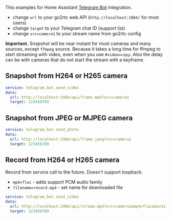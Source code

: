 This examples for Home Assistant [Telegram Bot](https://www.home-assistant.io/integrations/telegram_bot/) integration.

- change `url` to your go2rtc web API (`http://localhost:1984/` for most users)
- change `target` to your Telegram chat ID (support list)
- change `src=camera1` to your stream name from go2rtc config

**Important.** Snapshot will be near instant for most cameras and many sources, except `ffmpeg` source. Because it takes a long time for ffmpeg to start streaming with video, even when you use `#video=copy`. Also the delay can be with cameras that do not start the stream with a keyframe.

## Snapshot from H264 or H265 camera

```yaml
service: telegram_bot.send_video
data:
  url: http://localhost:1984/api/frame.mp4?src=camera1
  target: 123456789
```

## Snapshot from JPEG or MJPEG camera

```yaml
service: telegram_bot.send_photo
data:
  url: http://localhost:1984/api/frame.jpeg?src=camera1
  target: 123456789
```

## Record from H264 or H265 camera

Record from service call to the future. Doesn't support loopback.

- `mp4=flac` - adds support PCM audio family
- `filename=record.mp4` - set name for downloaded file

```yaml
service: telegram_bot.send_video
data:
  url: http://localhost:1984/api/stream.mp4?src=camera1&mp4=flac&duration=5&filename=record.mp4  # duration in seconds
  target: 123456789
```

